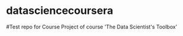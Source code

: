 datasciencecoursera
===================
#Test repo for Course Project of course 'The Data Scientist's Toolbox'
